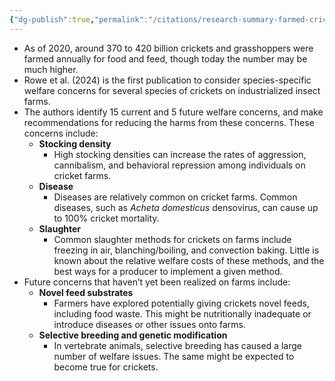 ```yaml
---
{"dg-publish":true,"permalink":"/citations/research-summary-farmed-cricket-welfare-rethink-priorities/","tags":["insects"],"created":"2025-10-23T11:04:10.863+01:00","updated":"2025-10-23T11:04:10.997+01:00"}
---
```


<ul><li>As of 2020, around 370 to 420 billion crickets and grasshoppers were farmed annually for food and feed, though today the number may be much higher.</li><li>Rowe et al. (2024) is the first publication to consider species-specific welfare concerns for several species of crickets on industrialized insect farms.</li><li>The authors identify 15 current and 5 future welfare concerns, and make recommendations for reducing the harms from these concerns. These concerns include:<ul><li><strong>Stocking density</strong><ul><li>High stocking densities can increase the rates of aggression, cannibalism, and behavioral repression among individuals on cricket farms.</li></ul></li><li><strong>Disease</strong><ul><li>Diseases are relatively common on cricket farms. Common diseases, such as <i>Acheta domesticus</i> densovirus, can cause up to 100% cricket mortality.</li></ul></li><li><strong>Slaughter</strong><ul><li>Common slaughter methods for crickets on farms include freezing in air, blanching/boiling, and convection baking. Little is known about the relative welfare costs of these methods, and the best ways for a producer to implement a given method.</li></ul></li></ul></li><li>Future concerns that haven’t yet been realized on farms include:<ul><li><strong>Novel feed substrates</strong><ul><li>Farmers have explored potentially giving crickets novel feeds, including food waste. This might be nutritionally inadequate or introduce diseases or other issues onto farms.</li></ul></li><li><strong>Selective breeding and genetic modification</strong><ul><li>In vertebrate animals, selective breeding has caused a large number of welfare issues. The same might be expected to become true for crickets.</li></ul></li></ul></li></ul>